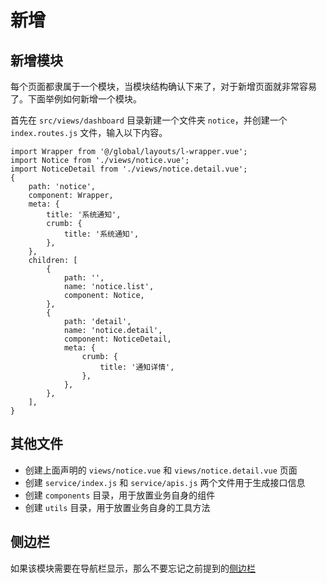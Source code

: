 # 新增

## 新增模块

每个页面都隶属于一个模块，当模块结构确认下来了，对于新增页面就非常容易了。下面举例如何新增一个模块。

首先在 `src/views/dashboard` 目录新建一个文件夹 `notice`，并创建一个 `index.routes.js` 文件，输入以下内容。

```javscript
import Wrapper from '@/global/layouts/l-wrapper.vue';
import Notice from './views/notice.vue';
import NoticeDetail from './views/notice.detail.vue';
{
    path: 'notice',
    component: Wrapper,
    meta: {
        title: '系统通知',
        crumb: {
            title: '系统通知',
        },
    },
    children: [
        {
            path: '',
            name: 'notice.list',
            component: Notice,
        },
        {
            path: 'detail',
            name: 'notice.detail',
            component: NoticeDetail,
            meta: {
                crumb: {
                    title: '通知详情',
                },
            },
        },
    ],
}
```

## 其他文件

+ 创建上面声明的 `views/notice.vue` 和 `views/notice.detail.vue` 页面
+ 创建 `service/index.js` 和 `service/apis.js` 两个文件用于生成接口信息
+ 创建 `components` 目录，用于放置业务自身的组件
+ 创建 `utils` 目录，用于放置业务自身的工具方法

## 侧边栏

如果该模块需要在导航栏显示，那么不要忘记之前提到的[侧边栏](/guide/essentials/nav.html)
